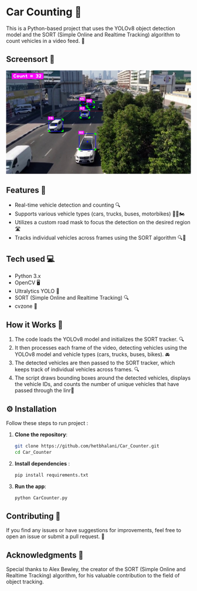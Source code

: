 # Car Counting 🚗



This is a Python-based project that uses the YOLOv8 object detection model and the SORT (Simple Online and Realtime Tracking) algorithm to count vehicles in a video feed. 🎥

## Screensort 📸

![ss of detection](./imgs/detect.jpg)

## Features 🚀

- Real-time vehicle detection and counting 🔍
- Supports various vehicle types (cars, trucks, buses, motorbikes) 🚗🚌🏍️
- Utilizes a custom road mask to focus the detection on the desired region 🛣️
- Tracks individual vehicles across frames using the SORT algorithm 🔍🤖

## Tech used 💻

- Python 3.x
- OpenCV 🖥️
- Ultralytics YOLO 🤖
- SORT (Simple Online and Realtime Tracking) 🔍
- cvzone 🎨

## How it Works 🤖

1. The code loads the YOLOv8 model and initializes the SORT tracker. 🔍
2. It then processes each frame of the video, detecting vehicles using the YOLOv8 model and vehicle types (cars, trucks, buses, bikes). 🚘
3. The detected vehicles are then passed to the SORT tracker, which keeps track of individual vehicles across frames. 🔍
4. The script draws bounding boxes around the detected vehicles, displays the vehicle IDs, and counts the number of unique vehicles that have passed through the linr🔢


## ⚙️ Installation

Follow these steps to run project :

1. **Clone the repository**:
    ```bash
    git clone https://github.com/hetbhalani/Car_Counter.git
    cd Car_Counter
    ```

2. **Install dependencies** :
    ```bash
   pip install requirements.txt
    ```

3. **Run the app**:
    ```bash
    python CarCounter.py 
    ```

## Contributing 🤝

If you find any issues or have suggestions for improvements, feel free to open an issue or submit a pull request. 🙌

## Acknowledgments 🙏

Special thanks to Alex Bewley, the creator of the SORT (Simple Online and Realtime Tracking) algorithm, for his valuable contribution to the field of object tracking.
